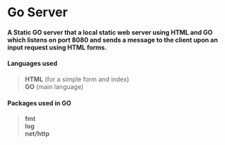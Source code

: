 # Go Server
#### A Static GO server that  a local static web server using HTML and GO which listens on port 8080 and sends a message to the client upon an input request using HTML forms.
#### Languages used
> **HTML** (for a simple form and index) <br />
> **GO** (main language) <br />
 
#### Packages used in GO
> **fmt**  <br />
> **log**  <br />
> **net/http**
